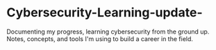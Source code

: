# Cybersecurity-Learning-update-
Documenting my progress, learning cybersecurity from the ground up. Notes, concepts, and tools I'm using to build a career in the field.

